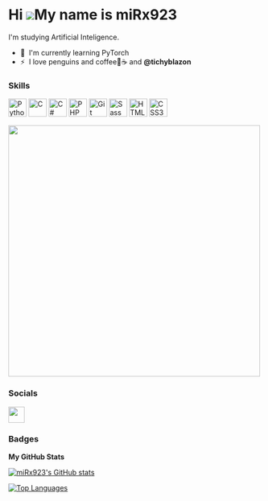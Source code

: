 Hi ![](https://user-images.githubusercontent.com/18350557/176309783-0785949b-9127-417c-8b55-ab5a4333674e.gif)My name is miRx923
===============================================================================================================================

I'm studying Artificial Inteligence.

* 🧠  I'm currently learning PyTorch
* ⚡  I love penguins and coffee🐧☕ and <b>@tichyblazon</b>

### Skills

<p align="left">
<a href="https://www.python.org/" target="_blank" rel="noreferrer"><img src="https://raw.githubusercontent.com/danielcranney/readme-generator/main/public/icons/skills/python-colored.svg" width="36" height="36" alt="Python" /></a>
<a href="https://docs.microsoft.com/en-us/cpp/?view=msvc-170" target="_blank" rel="noreferrer"><img src="https://raw.githubusercontent.com/danielcranney/readme-generator/main/public/icons/skills/c-colored.svg" width="36" height="36" alt="C" /></a>
<a href="https://docs.microsoft.com/en-us/dotnet/csharp/" target="_blank" rel="noreferrer"><img src="https://raw.githubusercontent.com/danielcranney/readme-generator/main/public/icons/skills/csharp-colored.svg" width="36" height="36" alt="C#" /></a>
<a href="https://www.php.net/" target="_blank" rel="noreferrer"><img src="https://raw.githubusercontent.com/danielcranney/readme-generator/main/public/icons/skills/php-colored.svg" width="36" height="36" alt="PHP" /></a>
<a href="https://git-scm.com/" target="_blank" rel="noreferrer"><img src="https://raw.githubusercontent.com/danielcranney/readme-generator/main/public/icons/skills/git-colored.svg" width="36" height="36" alt="Git" /></a>
<a href="https://sass-lang.com/" target="_blank" rel="noreferrer"><img src="https://raw.githubusercontent.com/danielcranney/readme-generator/main/public/icons/skills/sass-colored.svg" width="36" height="36" alt="Sass" /></a>
<a href="https://developer.mozilla.org/en-US/docs/Glossary/HTML5" target="_blank" rel="noreferrer"><img src="https://raw.githubusercontent.com/danielcranney/readme-generator/main/public/icons/skills/html5-colored.svg" width="36" height="36" alt="HTML5" /></a>
<a href="https://www.w3.org/TR/CSS/#css" target="_blank" rel="noreferrer"><img src="https://raw.githubusercontent.com/danielcranney/readme-generator/main/public/icons/skills/css3-colored.svg" width="36" height="36" alt="CSS3" /></a>
</p>

<div align="left"><img src="https://www.startpage.com/av/proxy-image?piurl=https%3A%2F%2Fwww.meme-arsenal.com%2Fmemes%2Ff3286e29227be675a786afe7f5f9e460.jpg&sp=1684968086Tc734835b12159c5fdd20de37aac915c72e8fdbf7026a51720a757708a1efe5b4" width="500"></div>

### Socials

<p align="left"> <a href="https://www.github.com/miRx923" target="_blank" rel="noreferrer"><img src="https://raw.githubusercontent.com/danielcranney/readme-generator/main/public/icons/socials/github-dark.svg" width="32" height="32" /></a></p>

### Badges

<b>My GitHub Stats</b>

<a href="http://www.github.com/miRx923"><img src="https://github-readme-stats.vercel.app/api?username=miRx923&show_icons=true&hide=&count_private=true&title_color=6366f1&text_color=64748b&icon_color=0891b2&bg_color=0f172a&hide_border=true&show_icons=true" alt="miRx923's GitHub stats" /></a>

<a href="https://github.com/miRx923" align="left"><img src="https://github-readme-stats.vercel.app/api/top-langs/?username=miRx923&langs_count=10&title_color=6366f1&text_color=64748b&icon_color=0891b2&bg_color=0f172a&hide_border=true&locale=en&custom_title=Top%20%Languages" alt="Top Languages" /></a>
